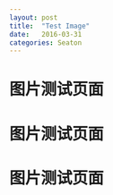 ```yaml
---
layout: post
title:  "Test Image"
date:   2016-03-31
categories: Seaton
---
```

# 图片测试页面

# 图片测试页面

# 图片测试页面


